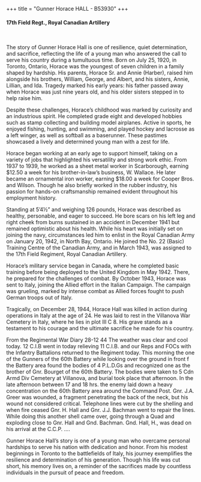 +++
title = "Gunner Horace HALL - B53930"
+++

#### 17th Field Regt., Royal Canadian Artillery
<br>


The story of Gunner Horace Hall is one of resilience, quiet determination, and sacrifice, reflecting the life of a young man who answered the call to serve his country during a tumultuous time. 
Born on July 25, 1920, in Toronto, Ontario, Horace was the youngest of seven children in a family shaped by hardship. His parents, Horace Sr. and Annie (Harber), raised him alongside his brothers, William, George, and Albert, and his sisters, Annie, Lillian, and Ida. Tragedy marked his early years: his father passed away when Horace was just nine years old, and his older sisters stepped in to help raise him.

Despite these challenges, Horace’s childhood was marked by curiosity and an industrious spirit. He completed grade eight and developed hobbies such as stamp collecting and building model airplanes. Active in sports, he enjoyed fishing, hunting, and swimming, and played hockey and lacrosse as a left winger, as well as softball as a baserunner. These pastimes showcased a lively and determined young man with a zest for life.

Horace began working at an early age to support himself, taking on a variety of jobs that highlighted his versatility and strong work ethic. From 1937 to 1939, he worked as a sheet metal worker in Scarborough, earning $12.50 a week for his brother-in-law’s business, W. Wallace. He later became an ornamental iron worker, earning $18.00 a week for Cooper Bros. and Wilson. 
Though he also briefly worked in the rubber industry, his passion for hands-on craftsmanship remained evident throughout his employment history.

Standing at 5’4½” and weighing 126 pounds, Horace was described as healthy, personable, and eager to succeed. He bore scars on his left leg and right cheek from burns sustained in an accident in December 1941 but remained optimistic about his health. 
While his heart was initially set on joining the navy, circumstances led him to enlist in the Royal Canadian Army on January 20, 1942, in North Bay, Ontario. He joined the No. 22 (Basic) Training Centre of the Canadian Army, and in March 1943, was assigned to the 17th Field Regiment, Royal Canadian Artillery.

Horace’s military service began in Canada, where he completed basic training before being deployed to the United Kingdom in May 1942. There, he prepared for the challenges of combat. 
By October 1943, Horace was sent to Italy, joining the Allied effort in the Italian Campaign. The campaign was grueling, marked by intense combat as Allied forces fought to push German troops out of Italy.

Tragically, on December 28, 1944, Horace Hall was killed in action during operations in Italy at the age of 24. 
He was laid to rest in the Villanova War Cemetery in Italy, where he lies in plot III C 8. His grave stands as a testament to his courage and the ultimate sacrifice he made for his country.

From the Regimental War Diary
28-12 44
The weather was clear and cool today. 12 C.I.B went in today relieving 11 C.I.B. and our Reps and FOCs with the Infantry Battalions returned to the Regiment today. This morning the one of the Gunners of the 60th Battery while looking over the ground in front f the Battery area found the bodies of 4 P.L.D.Gs and recognized one as the brother of Gnr. Bourget of the 60th Battery. The bodies  were taken to 5 Cdn Armd Div Cemetery at Villanova, and burial took place that afternoon. In the late afternoon between 17 and 18 hrs. the enemy laid down a heavy concentration on the 60th Battery area around the Command Post. Gnr. J.A. Greer was wounded, a fragment penetrating the back of the neck, but his wound not considered critical. Telephone lines were cut by the shelling and when fire ceased Gnr. H. Hall and Gnr. J.J. Bachman went to repair the lines. While doing this another shell came over, going through a Quad and exploding close to Gnr. Hall and Gnd. Bachman. Gnd. Hall, H., was dead on his arrival at the C.C.P. 
….

Gunner Horace Hall’s story is one of a young man who overcame personal hardships to serve his nation with dedication and honor. From his modest beginnings in Toronto to the battlefields of Italy, his journey exemplifies the resilience and determination of his generation. 
Though his life was cut short, his memory lives on, a reminder of the sacrifices made by countless individuals in the pursuit of peace and freedom.
